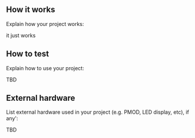 <!---

This file is used to generate your project datasheet. Please fill in the information below and delete any unused
sections.

You can also include images in this folder and reference them in the markdown. Each image must be less than
512 kb in size, and the combined size of all images must be less than 1 MB.
-->

## How it works

Explain how your project works:

it just works

## How to test

Explain how to use your project:

TBD

## External hardware

List external hardware used in your project (e.g. PMOD, LED display, etc), if any':

TBD
